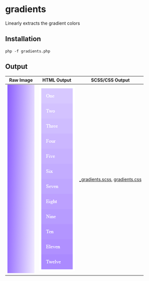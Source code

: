 # gradients

Linearly extracts the gradient colors


## Installation

    php -f gradients.php


## Output

Raw Image                 | HTML Output             | SCSS/CSS Output
------------------------- | ----------------------- | ----------------
![Raw](/gradients-01.png) | ![Output](/output.png)  | [_gradients.scss](_gradients.scss), [gradients.css](gradients.css)

